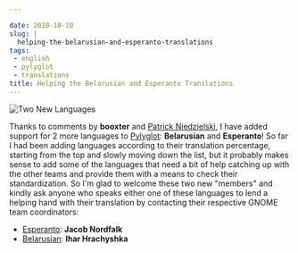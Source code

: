 ```yaml
---

date: 2010-10-10
slug: |
  helping-the-belarusian-and-esperanto-translations
tags:
 - english
 - pylyglot
 - translations
title: Helping the Belarusian and Esperanto Translations
---
```

![Two New Languages](http://www.ogmaciel.com/wp-content/uploads/2010/10/2397379457_f8345ee812-214x300.jpg)

Thanks to comments by **booxter** and [Patrick Niedzielski](http://freesoftwarehacker.blogspot.com/), I have added
support for 2 more languages to [Pylyglot](http://pylyglot.org):
**Belarusian** and **Esperanto**! So far I had been adding languages
according to their translation percentage, starting from the top and
slowly moving down the list, but it probably makes sense to add some of
the languages that need a bit of help catching up with the other teams
and provide them with a means to check their standardization. So I'm
glad to welcome these two new "members" and kindly ask anyone who speaks
either one of these languages to lend a helping hand with their
translation by contacting their respective GNOME team coordinators:

-   [Esperanto](http://l10n.gnome.org/teams/eo): **Jacob Nordfalk**
-   [Belarusian](http://l10n.gnome.org/teams/be): **Ihar Hrachyshka**
